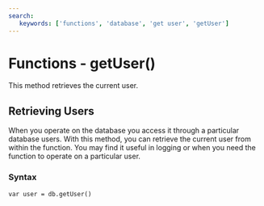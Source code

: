 ```yaml
---
search:
   keywords: ['functions', 'database', 'get user', 'getUser']
---
```


# Functions - getUser()

This method retrieves the current user.

## Retrieving Users

When you operate on the database you access it through a particular database users.  With this method, you can retrieve the current user from within the function.  You may find it useful in logging or when you need the function to operate on a particular user.

### Syntax

```
var user = db.getUser()
```


